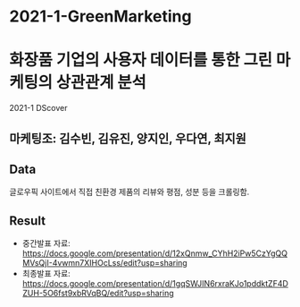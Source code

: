 # 2021-1-GreenMarketing

# 화장품 기업의 사용자 데이터를 통한 그린 마케팅의 상관관계 분석
2021-1 DScover

## 마케팅조: 김수빈, 김유진, 양지인, 우다연, 최지원

## Data
글로우픽 사이트에서 직접 친환경 제품의 리뷰와 평점, 성분 등을 크롤링함.

## Result

+ 중간발표 자료: https://docs.google.com/presentation/d/12xQnmw_CYhH2iPw5CzYgQQMVsQjI-4vwmn7XIHOcLss/edit?usp=sharing
+ 최종발표 자료: https://docs.google.com/presentation/d/1gqSWJIN6rxraKJo1pddktZF4DZUH-5O6fst9xbRVqBQ/edit?usp=sharing
